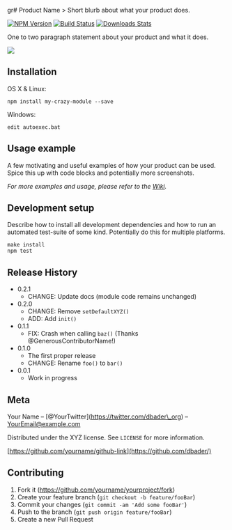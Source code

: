 gr\# Product Name &gt; Short blurb about what your product does.

[![NPM Version](https://img.shields.io/npm/v/datadog-metrics.svg?style=flat-square)](https://npmjs.org/package/datadog-metrics) [![Build Status](https://img.shields.io/travis/dbader/node-datadog-metrics/master.svg?style=flat-square)](https://travis-ci.org/dbader/node-datadog-metrics) [![Downloads Stats](https://img.shields.io/npm/dm/datadog-metrics.svg?style=flat-square)](https://npmjs.org/package/datadog-metrics)

One to two paragraph statement about your product and what it does.

![](header.png)

## Installation

OS X & Linux:

    npm install my-crazy-module --save

Windows:

    edit autoexec.bat

## Usage example

A few motivating and useful examples of how your product can be used. Spice this up with code blocks and potentially more screenshots.

_For more examples and usage, please refer to the [Wiki](https://github.com/yourname/yourproject/wiki)._

## Development setup

Describe how to install all development dependencies and how to run an automated test-suite of some kind. Potentially do this for multiple platforms.

    make install
    npm test

## Release History

- 0.2.1
  - CHANGE: Update docs (module code remains unchanged)
- 0.2.0
  - CHANGE: Remove `setDefaultXYZ()`
  - ADD: Add `init()`
- 0.1.1
  - FIX: Crash when calling `baz()` (Thanks <span class="citation" data-cites="GenerousContributorName">@GenerousContributorName</span>!)
- 0.1.0
  - The first proper release
  - CHANGE: Rename `foo()` to `bar()`
- 0.0.1
  - Work in progress

## Meta

Your Name – <span class="citation" data-cites="YourTwitter">\[@YourTwitter\]</span>(https://twitter.com/dbader\_org) – YourEmail@example.com

Distributed under the XYZ license. See `LICENSE` for more information.

[https://github.com/yourname/github-link](https://github.com/dbader/)

## Contributing

1.  Fork it (<a href="https://github.com/yourname/yourproject/fork" class="uri">https://github.com/yourname/yourproject/fork</a>)
2.  Create your feature branch (`git checkout -b feature/fooBar`)
3.  Commit your changes (`git commit -am 'Add some fooBar'`)
4.  Push to the branch (`git push origin feature/fooBar`)
5.  Create a new Pull Request
